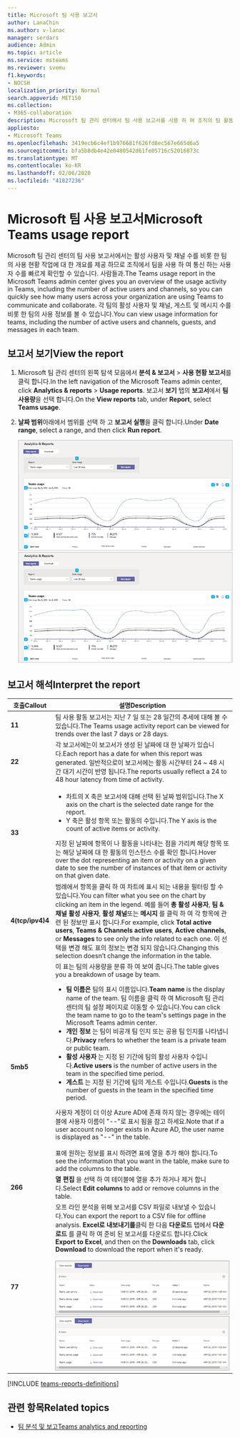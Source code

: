 ```yaml
---
title: Microsoft 팀 사용 보고서
author: LanaChin
ms.author: v-lanac
manager: serdars
audience: Admin
ms.topic: article
ms.service: msteams
ms.reviewer: svemu
f1.keywords:
- NOCSH
localization_priority: Normal
search.appverid: MET150
ms.collection:
- M365-collaboration
description: Microsoft 팀 관리 센터에서 팀 사용 보고서를 사용 하 여 조직의 팀 활동에 대 한 개요를 확인 하는 방법에 대해 알아봅니다.
appliesto:
- Microsoft Teams
ms.openlocfilehash: 3419ecb6c4ef1b976681f626fd8ec567e665d6a5
ms.sourcegitcommit: bfa5b8db4e42e0480542d61fe05716c52016873c
ms.translationtype: MT
ms.contentlocale: ko-KR
ms.lasthandoff: 02/06/2020
ms.locfileid: "41827236"
---
```

# <a name="microsoft-teams-usage-report"></a><span data-ttu-id="fb6e0-103">Microsoft 팀 사용 보고서</span><span class="sxs-lookup"><span data-stu-id="fb6e0-103">Microsoft Teams usage report</span></span>

<span data-ttu-id="fb6e0-104">Microsoft 팀 관리 센터의 팀 사용 보고서에서는 활성 사용자 및 채널 수를 비롯 한 팀의 사용 현황 작업에 대 한 개요를 제공 하므로 조직에서 팀을 사용 하 여 통신 하는 사용자 수를 빠르게 확인할 수 있습니다. 사람들과.</span><span class="sxs-lookup"><span data-stu-id="fb6e0-104">The Teams usage report in the Microsoft Teams admin center gives you an overview of the usage activity in Teams, including the number of active users and channels, so you can quickly see how many users across your organization are using Teams to communicate and collaborate.</span></span> <span data-ttu-id="fb6e0-105">각 팀의 활성 사용자 및 채널, 게스트 및 메시지 수를 비롯 한 팀의 사용 정보를 볼 수 있습니다.</span><span class="sxs-lookup"><span data-stu-id="fb6e0-105">You can view usage information for  teams, including the number of active users and channels, guests, and messages in each team.</span></span>

## <a name="view-the-report"></a><span data-ttu-id="fb6e0-106">보고서 보기</span><span class="sxs-lookup"><span data-stu-id="fb6e0-106">View the report</span></span>

1. <span data-ttu-id="fb6e0-107">Microsoft 팀 관리 센터의 왼쪽 탐색 모음에서 **분석 & 보고서** > **사용 현황 보고서**를 클릭 합니다.</span><span class="sxs-lookup"><span data-stu-id="fb6e0-107">In the left navigation of the Microsoft Teams admin center, click **Analytics & reports** > **Usage reports**.</span></span> <span data-ttu-id="fb6e0-108">보고서 **보기** 탭의 **보고서**에서 **팀 사용량**을 선택 합니다.</span><span class="sxs-lookup"><span data-stu-id="fb6e0-108">On the **View reports** tab, under **Report**, select **Teams usage**.</span></span>
2. <span data-ttu-id="fb6e0-109">**날짜 범위**아래에서 범위를 선택 하 고 **보고서 실행**을 클릭 합니다.</span><span class="sxs-lookup"><span data-stu-id="fb6e0-109">Under **Date range**, select a range, and then click **Run report**.</span></span>

    <span data-ttu-id="fb6e0-110">![팀 관리 센터에서 설명선이 포함 된 팀 사용 보고서 스크린샷](../media/teams-reports-teams-usage-with-callouts.png "팀 관리 센터에서 설명선이 포함 된 팀 사용 보고서 스크린샷")</span><span class="sxs-lookup"><span data-stu-id="fb6e0-110">![Screenshot of the Teams usage report in the Teams admin center with callouts](../media/teams-reports-teams-usage-with-callouts.png "Screenshot of the Teams usage report in the Teams admin center with callouts")</span></span>

## <a name="interpret-the-report"></a><span data-ttu-id="fb6e0-111">보고서 해석</span><span class="sxs-lookup"><span data-stu-id="fb6e0-111">Interpret the report</span></span>

|<span data-ttu-id="fb6e0-112">호출</span><span class="sxs-lookup"><span data-stu-id="fb6e0-112">Callout</span></span> |<span data-ttu-id="fb6e0-113">설명</span><span class="sxs-lookup"><span data-stu-id="fb6e0-113">Description</span></span>  |
|--------|-------------|
|<span data-ttu-id="fb6e0-114">**1**</span><span class="sxs-lookup"><span data-stu-id="fb6e0-114">**1**</span></span>   |<span data-ttu-id="fb6e0-115">팀 사용 활동 보고서는 지난 7 일 또는 28 일간의 추세에 대해 볼 수 있습니다.</span><span class="sxs-lookup"><span data-stu-id="fb6e0-115">The Teams usage activity report can be viewed for trends over the last 7 days or 28 days.</span></span> |
|<span data-ttu-id="fb6e0-116">**2**</span><span class="sxs-lookup"><span data-stu-id="fb6e0-116">**2**</span></span>   |<span data-ttu-id="fb6e0-117">각 보고서에는이 보고서가 생성 된 날짜에 대 한 날짜가 있습니다.</span><span class="sxs-lookup"><span data-stu-id="fb6e0-117">Each report has a date for when this report was generated.</span></span> <span data-ttu-id="fb6e0-118">일반적으로이 보고서에는 활동 시간부터 24 ~ 48 시간 대기 시간이 반영 됩니다.</span><span class="sxs-lookup"><span data-stu-id="fb6e0-118">The reports usually reflect a 24 to 48 hour latency from time of activity.</span></span> |
|<span data-ttu-id="fb6e0-119">**3**</span><span class="sxs-lookup"><span data-stu-id="fb6e0-119">**3**</span></span>   |<ul><li><span data-ttu-id="fb6e0-120">차트의 X 축은 보고서에 대해 선택 된 날짜 범위입니다.</span><span class="sxs-lookup"><span data-stu-id="fb6e0-120">The X axis on the chart is the selected date range for the report.</span></span></li> <li> <span data-ttu-id="fb6e0-121">Y 축은 활성 항목 또는 활동의 수입니다.</span><span class="sxs-lookup"><span data-stu-id="fb6e0-121">The Y axis is the count of active items or activity.</span></span></li> </ul><span data-ttu-id="fb6e0-122">지정 된 날짜에 항목이 나 활동을 나타내는 점을 가리켜 해당 항목 또는 해당 날짜에 대 한 활동의 인스턴스 수를 확인 합니다.</span><span class="sxs-lookup"><span data-stu-id="fb6e0-122">Hover over the dot representing an item or activity on a given date to see the number of instances of that item or activity on that given date.</span></span>|
|<span data-ttu-id="fb6e0-123">**4(tcp/ipv4)**</span><span class="sxs-lookup"><span data-stu-id="fb6e0-123">**4**</span></span>   |<span data-ttu-id="fb6e0-124">범례에서 항목을 클릭 하 여 차트에 표시 되는 내용을 필터링 할 수 있습니다.</span><span class="sxs-lookup"><span data-stu-id="fb6e0-124">You can filter what you see on the chart by clicking an item in the legend.</span></span> <span data-ttu-id="fb6e0-125">예를 들어 **총 활성 사용자**, **팀 & 채널 활성 사용자**, **활성 채널**또는 **메시지** 를 클릭 하 여 각 항목에 관련 된 정보만 표시 합니다.</span><span class="sxs-lookup"><span data-stu-id="fb6e0-125">For example, click  **Total active users**, **Teams & Channels active users**,  **Active channels**, or **Messages** to see only the info related to each one.</span></span> <span data-ttu-id="fb6e0-126">이 선택을 변경 해도 표의 정보는 변경 되지 않습니다.</span><span class="sxs-lookup"><span data-stu-id="fb6e0-126">Changing this selection doesn’t change the information in the table.</span></span> |
|<span data-ttu-id="fb6e0-127">**5mb**</span><span class="sxs-lookup"><span data-stu-id="fb6e0-127">**5**</span></span>   |<span data-ttu-id="fb6e0-128">이 표는 팀의 사용량을 분류 하 여 보여 줍니다.</span><span class="sxs-lookup"><span data-stu-id="fb6e0-128">The table gives you a breakdown of usage by team.</span></span> <ul><li><span data-ttu-id="fb6e0-129">**팀 이름은** 팀의 표시 이름입니다.</span><span class="sxs-lookup"><span data-stu-id="fb6e0-129">**Team name** is the display name of the team.</span></span> <span data-ttu-id="fb6e0-130">팀 이름을 클릭 하 여 Microsoft 팀 관리 센터의 팀 설정 페이지로 이동할 수 있습니다.</span><span class="sxs-lookup"><span data-stu-id="fb6e0-130">You can click the team name to go to the team's settings page in the Microsoft Teams admin center.</span></span> </li> <li><span data-ttu-id="fb6e0-131">**개인 정보** 는 팀이 비공개 팀 인지 또는 공용 팀 인지를 나타냅니다.</span><span class="sxs-lookup"><span data-stu-id="fb6e0-131">**Privacy** refers to whether the team is a private team or public team.</span></span></li> <li><span data-ttu-id="fb6e0-132">**활성 사용자** 는 지정 된 기간에 팀의 활성 사용자 수입니다.</span><span class="sxs-lookup"><span data-stu-id="fb6e0-132">**Active users** is the number of active users in the team in the specified time period.</span></span></li><li><span data-ttu-id="fb6e0-133">**게스트** 는 지정 된 기간에 팀의 게스트 수입니다.</span><span class="sxs-lookup"><span data-stu-id="fb6e0-133">**Guests** is the number of guests in the team in the specified time period.</span></span></li> </li> </ul><span data-ttu-id="fb6e0-134">사용자 계정이 더 이상 Azure AD에 존재 하지 않는 경우에는 테이블에 사용자 이름이 "--"로 표시 됨을 참고 하세요.</span><span class="sxs-lookup"><span data-stu-id="fb6e0-134">Note that if a user account no longer exists in Azure AD, the user name is displayed as "--" in the table.</span></span> <br><br><span data-ttu-id="fb6e0-135">표에 원하는 정보를 표시 하려면 표에 열을 추가 해야 합니다.</span><span class="sxs-lookup"><span data-stu-id="fb6e0-135">To see the information that you want in the table, make sure to add the columns to the table.</span></span> |
|<span data-ttu-id="fb6e0-136">**26**</span><span class="sxs-lookup"><span data-stu-id="fb6e0-136">**6**</span></span>   |<span data-ttu-id="fb6e0-137">**열 편집** 을 선택 하 여 테이블에 열을 추가 하거나 제거 합니다.</span><span class="sxs-lookup"><span data-stu-id="fb6e0-137">Select **Edit columns** to add or remove columns in the table.</span></span>|
|<span data-ttu-id="fb6e0-138">**7**</span><span class="sxs-lookup"><span data-stu-id="fb6e0-138">**7**</span></span>   |<span data-ttu-id="fb6e0-139">오프 라인 분석을 위해 보고서를 CSV 파일로 내보낼 수 있습니다.</span><span class="sxs-lookup"><span data-stu-id="fb6e0-139">You can export the report to a CSV file for offline analysis.</span></span> <span data-ttu-id="fb6e0-140">**Excel로 내보내기를**클릭 한 다음 **다운로드** 탭에서 **다운로드** 를 클릭 하 여 준비 된 보고서를 다운로드 합니다.</span><span class="sxs-lookup"><span data-stu-id="fb6e0-140">Click **Export to Excel**, and then on the **Downloads** tab, click **Download** to download the report when it's ready.</span></span><br><br><span data-ttu-id="fb6e0-141">![내보낸 보고서를 다운로드 하는 것을 보여 주는 다운로드 탭 스크린샷](../media/teams-reports-export-to-csv.png)</span><span class="sxs-lookup"><span data-stu-id="fb6e0-141">![Screenshot of the Downloads tab showing exported reports to download](../media/teams-reports-export-to-csv.png)</span></span>|

[!INCLUDE [teams-reports-definitions](../includes/teams-reports-definitions.md)]

## <a name="related-topics"></a><span data-ttu-id="fb6e0-142">관련 항목</span><span class="sxs-lookup"><span data-stu-id="fb6e0-142">Related topics</span></span>

- [<span data-ttu-id="fb6e0-143">팀 분석 및 보고</span><span class="sxs-lookup"><span data-stu-id="fb6e0-143">Teams analytics and reporting</span></span>](teams-reporting-reference.md)

